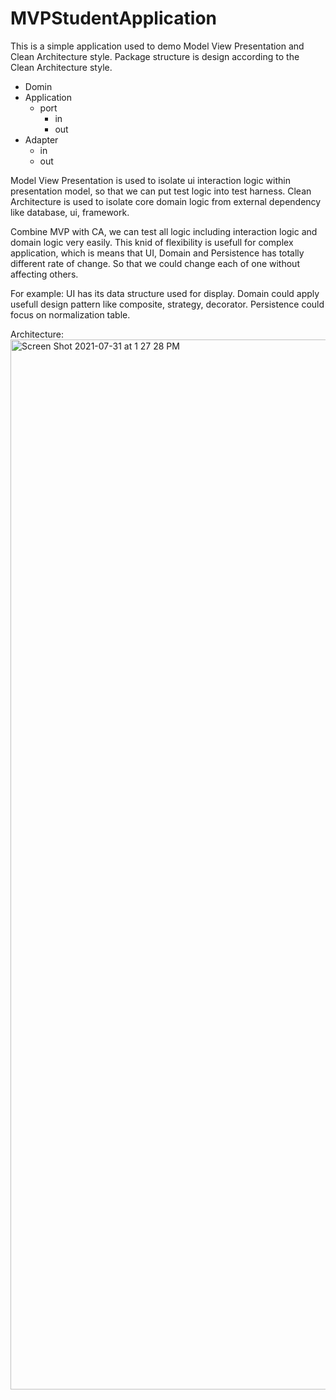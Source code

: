 # MVPStudentApplication
This is a simple application used to demo Model View Presentation and Clean Architecture style.
Package structure is design according to the Clean Architecture style.
- Domin
- Application
  - port
    - in
    - out
- Adapter
  - in
  - out

Model View Presentation is used to isolate ui interaction logic within presentation model, so that we can put test logic into test harness.
Clean Architecture is used to isolate core domain logic from external dependency like database, ui, framework.

Combine MVP with CA, we can test all logic including interaction logic and domain logic very easily.
This knid of flexibility is usefull for complex application, which is means that UI, Domain and Persistence has totally different rate of change.
So that we could change each of one without affecting others.

For example: 
UI has its data structure used for display.
Domain could apply usefull design pattern like composite, strategy, decorator.
Persistence could focus on normalization table.

Architecture: 
<img width="1680" alt="Screen Shot 2021-07-31 at 1 27 28 PM" src="https://user-images.githubusercontent.com/17316063/127729775-07fcb192-67bb-459b-bfbc-3c8b26fa3bf9.png">

